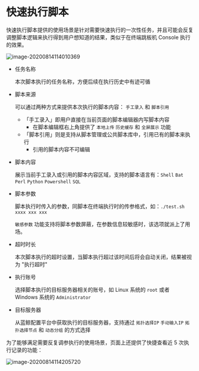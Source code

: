 # 快速执行脚本

快速执行脚本提供的使用场景是针对需要快速执行的一次性任务，并且可能会反复调整脚本逻辑来执行得到用户想知道的结果，类似于在终端跳板机 Console 执行的效果。

![image-20200814114010369](media/image-20200814114010369.png)

- 任务名称

  本次脚本执行的任务名称，方便后续在执行历史中有迹可循

- 脚本来源

  可以通过两种方式来提供本次执行的脚本内容： `手工录入` 和 `脚本引用` 

  - 「手工录入」即用户直接在当前页面的脚本编辑器内写脚本内容
    - 在脚本编辑框右上角提供了 `本地上传` `历史缓存` 和 `全屏展示` 功能
  - 「脚本引用」则是支持从脚本管理或公共脚本库中，引用已有的脚本来执行
    - 引用的脚本内容不可编辑

- 脚本内容

  展示当前手工录入或引用的脚本内容区域，支持的脚本语言有：`Shell` `Bat` `Perl` `Python` `Powershell` `SQL`

- 脚本参数

  脚本执行时传入的参数，同脚本在终端执行时的传参格式，如：`./test.sh xxxx xxx xxx`

  `敏感参数` 功能支持将脚本参数屏蔽，在参数信息较敏感时，该选项就派上了用场。

- 超时时长

  本次脚本执行的超时设置，当脚本执行超过该时间后将会自动关闭，结果被视为 "执行超时"

- 执行账号

  选择脚本执行的目标服务器相关的账号，如 Linux 系统的 `root` 或者 Windows 系统的 `Administrator`

- 目标服务器

  从蓝鲸配置平台中获取执行的目标服务器，支持通过 `拓扑选择IP` `手动输入IP` `拓扑选择节点` 和 `动态分组` 的方式选择

为了能够满足需要反复调参执行的使用场景，页面上还提供了快捷查看近 5 次执行记录的功能：

![image-20200814114205720](media/image-20200814114205720.png)